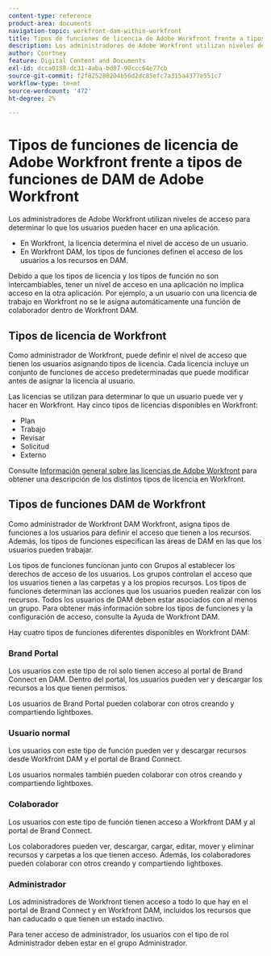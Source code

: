 ```yaml
---
content-type: reference
product-area: documents
navigation-topic: workfront-dam-within-workfront
title: Tipos de funciones de licencia de Adobe Workfront frente a tipos de funciones de DAM de Adobe Workfront
description: Los administradores de Adobe Workfront utilizan niveles de acceso para determinar lo que los usuarios pueden hacer en una aplicación.
author: Courtney
feature: Digital Content and Documents
exl-id: dcca0158-dc31-4aba-bd87-90ccc64e77cb
source-git-commit: f2f825280204b56d2dc85efc7a315a4377e551c7
workflow-type: tm+mt
source-wordcount: '472'
ht-degree: 2%

---
```


# Tipos de funciones de licencia de Adobe Workfront frente a tipos de funciones de DAM de Adobe Workfront

Los administradores de Adobe Workfront utilizan niveles de acceso para determinar lo que los usuarios pueden hacer en una aplicación.

* En Workfront, la licencia determina el nivel de acceso de un usuario.
* En Workfront DAM, los tipos de funciones definen el acceso de los usuarios a los recursos en DAM.

Debido a que los tipos de licencia y los tipos de función no son intercambiables, tener un nivel de acceso en una aplicación no implica acceso en la otra aplicación. Por ejemplo, a un usuario con una licencia de trabajo en Workfront no se le asigna automáticamente una función de colaborador dentro de Workfront DAM.

## Tipos de licencia de Workfront

Como administrador de Workfront, puede definir el nivel de acceso que tienen los usuarios asignando tipos de licencia. Cada licencia incluye un conjunto de funciones de acceso predeterminadas que puede modificar antes de asignar la licencia al usuario. 

Las licencias se utilizan para determinar lo que un usuario puede ver y hacer en Workfront. Hay cinco tipos de licencias disponibles en Workfront:

* Plan
* Trabajo
* Revisar
* Solicitud
* Externo

Consulte [Información general sobre las licencias de Adobe Workfront](../../administration-and-setup/add-users/access-levels-and-object-permissions/wf-licenses.md) para obtener una descripción de los distintos tipos de licencia en Workfront.

## Tipos de funciones DAM de Workfront

Como administrador de Workfront DAM Workfront, asigna tipos de funciones a los usuarios para definir el acceso que tienen a los recursos. Además, los tipos de funciones especifican las áreas de DAM en las que los usuarios pueden trabajar.

Los tipos de funciones funcionan junto con Grupos al establecer los derechos de acceso de los usuarios. Los grupos controlan el acceso que los usuarios tienen a las carpetas y a los propios recursos. Los tipos de funciones determinan las acciones que los usuarios pueden realizar con los recursos. Todos los usuarios de DAM deben estar asociados con al menos un grupo. Para obtener más información sobre los tipos de funciones y la configuración de acceso, consulte la Ayuda de Workfront DAM.

Hay cuatro tipos de funciones diferentes disponibles en Workfront DAM:

### Brand Portal

Los usuarios con este tipo de rol solo tienen acceso al portal de Brand Connect en DAM. Dentro del portal, los usuarios pueden ver y descargar los recursos a los que tienen permisos.

Los usuarios de Brand Portal pueden colaborar con otros creando y compartiendo lightboxes.

### Usuario normal

Los usuarios con este tipo de función pueden ver y descargar recursos desde Workfront DAM y el portal de Brand Connect.

Los usuarios normales también pueden colaborar con otros creando y compartiendo lightboxes.

### Colaborador

Los usuarios con este tipo de función tienen acceso a Workfront DAM y al portal de Brand Connect.

Los colaboradores pueden ver, descargar, cargar, editar, mover y eliminar recursos y carpetas a los que tienen acceso. Además, los colaboradores pueden colaborar con otros creando y compartiendo lightboxes. 

### Administrador

Los administradores de Workfront tienen acceso a todo lo que hay en el portal de Brand Connect y en Workfront DAM, incluidos los recursos que han caducado o que tienen un estado inactivo.

Para tener acceso de administrador, los usuarios con el tipo de rol Administrador deben estar en el grupo Administrador.
